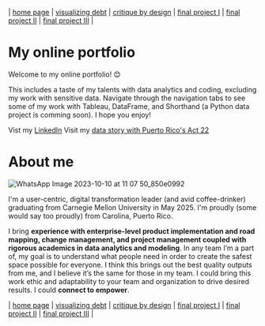 | [home page](https://chrisbori.github.io/My-Online-Portfolio/) | [visualizing debt](https://chrisbori.github.io/My-Online-Portfolio/visualizing-government-debt) | [critique by design](https://chrisbori.github.io/My-Online-Portfolio/critique-by-design) | [final project I](https://chrisbori.github.io/My-Online-Portfolio/final-project-part-one) | [final project II](https://chrisbori.github.io/My-Online-Portfolio/final-project-part-two) | [final project III](https://chrisbori.github.io/My-Online-Portfolio/final-project-part-three) |
# My online portfolio
Welcome to my online portfolio!  :blush: 

This includes a taste of my talents with data analytics and coding, excluding my work with sensitive data. Navigate through the navigation tabs to see some of my work with Tableau, DataFrame, and Shorthand (a Python data project is comming soon). I hope you enjoy!

Vist my [LinkedIn](https://www.linkedin.com/in/candinob/) 
Visit my [data story with Puerto Rico's Act 22](https://carnegiemellon.shorthandstories.com/whats-left-here-puerto-ricos-act-22/index.html)

# About me

![WhatsApp Image 2023-10-10 at 11 07 50_850e0992](https://github.com/chrisbori/My-Online-Portfolio/assets/157328962/1df218ab-08d0-47a3-9d8e-660c06ea722b)

I'm a user-centric, digital transformation leader (and avid coffee-drinker) graduating from Carnegie Mellon University in May 2025. I'm proudly (some would say too proudly) from Carolina, Puerto Rico. 

I bring **experience with enterprise-level product implementation and road mapping, change management, and project management coupled with rigorous academics in data analytics and modeling**. In any team I’m a part of, my goal is to understand what people need in order to create the safest space possible for everyone. I think this brings out the best quality outputs from me, and I believe it’s the same for those in my team. I could bring this work ethic and adaptability to your team and organization to drive desired results. I could **connect to empower**.

| [home page](https://chrisbori.github.io/My-Online-Portfolio/) | [visualizing debt](https://chrisbori.github.io/My-Online-Portfolio/visualizing-government-debt) | [critique by design](https://chrisbori.github.io/My-Online-Portfolio/critique-by-design) | [final project I](https://chrisbori.github.io/My-Online-Portfolio/final-project-part-one) | [final project II](https://chrisbori.github.io/My-Online-Portfolio/final-project-part-two) | [final project III](https://chrisbori.github.io/My-Online-Portfolio/final-project-part-three) |
